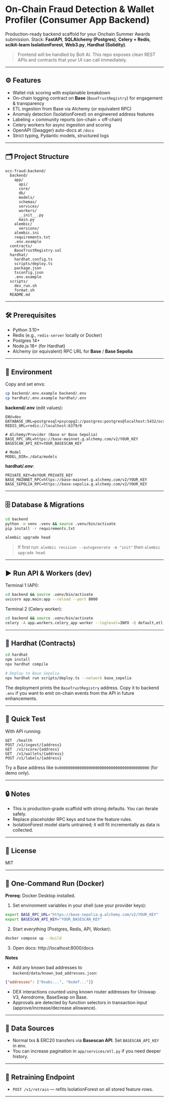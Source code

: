# On-Chain Fraud Detection & Wallet Profiler (Consumer App Backend)

Production-ready backend scaffold for your Onchain Summer Awards submission.
Stack: **FastAPI**, **SQLAlchemy (Postgres)**, **Celery + Redis**, **scikit-learn IsolationForest**, **Web3.py**, **Hardhat (Solidity)**.

> Frontend will be handled by Bolt AI. This repo exposes clean REST APIs and contracts that your UI can call immediately.

---

## ⚙️ Features

- Wallet risk scoring with explainable breakdown
- On-chain logging contract on **Base** (`BaseTrustRegistry`) for engagement & transparency
- ETL ingestion from Base via Alchemy (or equivalent RPC)
- Anomaly detection (IsolationForest) on engineered address features
- Labeling + community reports (on-chain + off-chain)
- Celery workers for async ingestion and scoring
- OpenAPI (Swagger) auto-docs at `/docs`
- Strict typing, Pydantic models, structured logs

---

## 🗂 Project Structure

```
ocs-fraud-backend/
  backend/
    app/
      api/
      core/
      db/
      models/
      schemas/
      services/
      workers/
      __init__.py
      main.py
    alembic/
      versions/
    alembic.ini
    requirements.txt
    .env.example
  contracts/
    BaseTrustRegistry.sol
  hardhat/
    hardhat.config.ts
    scripts/deploy.ts
    package.json
    tsconfig.json
    .env.example
  scripts/
    dev_run.sh
    format.sh
  README.md
```

---

## 🛠 Prerequisites

- Python 3.10+
- Redis (e.g., `redis-server` locally or Docker)
- Postgres 14+
- Node.js 18+ (for Hardhat)
- Alchemy (or equivalent) RPC URL for **Base** / **Base Sepolia**

---

## 🔐 Environment

Copy and set envs:

```bash
cp backend/.env.example backend/.env
cp hardhat/.env.example hardhat/.env
```

**backend/.env** (edit values):
```
ENV=dev
DATABASE_URL=postgresql+psycopg2://postgres:postgres@localhost:5432/ocs_fraud
REDIS_URL=redis://localhost:6379/0

# Alchemy/Provider (Base or Base Sepolia)
BASE_RPC_URL=https://base-mainnet.g.alchemy.com/v2/YOUR_KEY
BASESCAN_API_KEY=YOUR_BASESCAN_KEY

# Model
MODEL_DIR=./data/models
```

**hardhat/.env**:
```
PRIVATE_KEY=0xYOUR_PRIVATE_KEY
BASE_MAINNET_RPC=https://base-mainnet.g.alchemy.com/v2/YOUR_KEY
BASE_SEPOLIA_RPC=https://base-sepolia.g.alchemy.com/v2/YOUR_KEY
```

---

## 🗄 Database & Migrations

```bash
cd backend
python -m venv .venv && source .venv/bin/activate
pip install -r requirements.txt

alembic upgrade head
```

> If first run: `alembic revision --autogenerate -m "init"` then `alembic upgrade head`.

---

## ▶️ Run API & Workers (dev)

Terminal 1 (API):
```bash
cd backend && source .venv/bin/activate
uvicorn app.main:app --reload --port 8000
```

Terminal 2 (Celery worker):
```bash
cd backend && source .venv/bin/activate
celery -A app.workers.celery_app worker --loglevel=INFO -Q default,etl,scoring
```

---

## 🤝 Hardhat (Contracts)

```bash
cd hardhat
npm install
npx hardhat compile

# Deploy to Base Sepolia
npx hardhat run scripts/deploy.ts --network base_sepolia
```

The deployment prints the `BaseTrustRegistry` address. Copy it to backend `.env` if you want to emit on-chain events from the API in future enhancements.

---

## 🧪 Quick Test

With API running:

```
GET  /health
POST /v1/ingest/{address}
GET  /v1/score/{address}
GET  /v1/wallets/{address}
POST /v1/labels/{address}
```

Try a Base address like `0x0000000000000000000000000000000000000000` (for demo only).

---

## 🔒 Notes

- This is production-grade scaffold with strong defaults. You can iterate safely.
- Replace placeholder RPC keys and tune the feature rules.
- IsolationForest model starts untrained; it will fit incrementally as data is collected.

---

## 📜 License

MIT


---

## 🐳 One-Command Run (Docker)

**Prereq:** Docker Desktop installed.

1. Set environment variables in your shell (use your provider keys):

```bash
export BASE_RPC_URL="https://base-sepolia.g.alchemy.com/v2/YOUR_KEY"
export BASESCAN_API_KEY="YOUR_BASESCAN_KEY"
```

2. Start everything (Postgres, Redis, API, Worker):  
```bash
docker compose up --build
```
3. Open docs: http://localhost:8000/docs

**Notes**
- Add any known bad addresses to `backend/data/known_bad_addresses.json`:
```json
{"addresses": ["0xabc...", "0xdef..."]}
```
- DEX interactions counted using known router addresses for Uniswap V3, Aerodrome, BaseSwap on Base.
- Approvals are detected by function selectors in transaction input (approve/increase/decrease allowance).

---

## 🔎 Data Sources

- Normal txs & ERC20 transfers via **Basescan API**. Set `BASESCAN_API_KEY` in env.
- You can increase pagination in `app/services/etl.py` if you need deeper history.

---

## 🧠 Retraining Endpoint

- `POST /v1/retrain` — refits IsolationForest on all stored feature rows.

---
